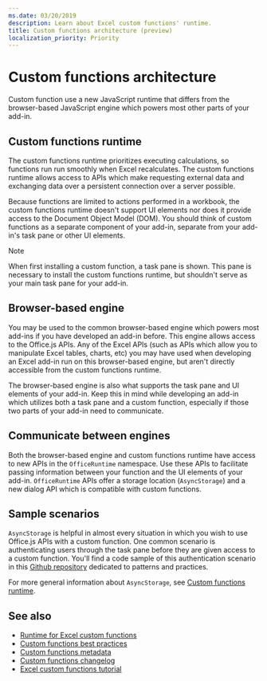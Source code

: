 ```yaml
---
ms.date: 03/20/2019
description: Learn about Excel custom functions' runtime. 
title: Custom functions architecture (preview)
localization_priority: Priority
---
```

# Custom functions architecture

Custom function use a new JavaScript runtime that differs from the browser-based JavaScript engine which powers most other parts of your add-in.

## Custom functions runtime

The custom functions runtime prioritizes executing calculations, so functions run run smoothly when Excel recalculates. The custom functions runtime allows access to APIs which make requesting external data and exchanging data over a persistent connection over a server possible.

Because functions are limited to actions performed in a workbook, the custom functions runtime doesn't support UI elements nor does it provide access to the Document Object Model (DOM). You should think of custom functions as a separate component of your add-in, separate from your add-in's task pane or other UI elements.

>[!NOTE] 
> When first installing a custom function, a task pane is shown. This pane is necessary to install the custom functions runtime, but shouldn't serve as your main task pane for your add-in.

## Browser-based engine

You may be used to the common browser-based engine which powers most add-ins if you have developed an add-in before. This engine allows access to the Office.js APIs. Any of the Excel APIs (such as APIs which allow you to manipulate Excel tables, charts, etc) you may have used when developing an Excel add-in run on this browser-based engine, but aren't directly accessible from the custom functions runtime. 

The browser-based engine is also what supports the task pane and UI elements of your add-in. Keep this in mind while developing an add-in which utilizes both a task pane and a custom function, especially if those two parts of your add-in need to communicate.

## Communicate between engines

Both the browser-based engine and custom functions runtime have access to new APIs in the `OfficeRuntime` namespace. Use these APIs to facilitate passing information between your function and the UI elements of your add-in. `OfficeRuntime` APIs offer a storage location (`AsyncStorage`) and a new dialog API which is compatible with custom functions.

## Sample scenarios

`AsyncStorage` is helpful in almost every situation in which you wish to use Office.js APIs with a custom function. One common scenario is authenticating users through the task pane before they are given access to a custom function. You'll find a code sample of this authentication scenario in this [Github repository](https://github.com/OfficeDev/PnP-OfficeAddins/tree/master/Excel-custom-functions/AsyncStorage) dedicated to patterns and practices.

For more general information about `AsyncStorage`, see [Custom functions runtime](./custom-functions-runtime.md).

## See also

* [Runtime for Excel custom functions](custom-functions-runtime.md)
* [Custom functions best practices](custom-functions-best-practices.md)
* [Custom functions metadata](custom-functions-json.md)
* [Custom functions changelog](custom-functions-changelog.md)
* [Excel custom functions tutorial](../tutorials/excel-tutorial-create-custom-functions.md)
